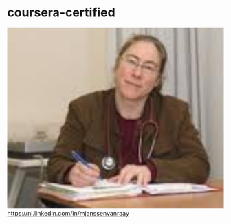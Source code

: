 # coursera-certified
![](https://github.com/nondejus/coursera-certified/blob/main/ArtBoard%20Image%20(386).jpg)
https://nl.linkedin.com/in/mjanssenvanraay
